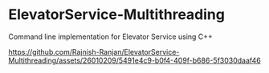 # ElevatorService-Multithreading
Command line implementation for Elevator Service using C++


https://github.com/Rajnish-Ranjan/ElevatorService-Multithreading/assets/26010209/5491e4c9-b0f4-409f-b686-5f3030daaf46

